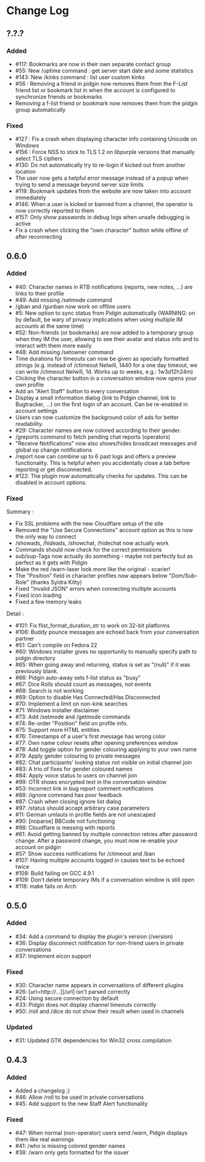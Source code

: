 # Change Log

## ?.?.?
### Added
- #117:  Bookmarks are now in their own separate contact group
- #55: New /uptime command : get server start date and some statistics
- #143: New /kinks command : list user custom kinks
- #56 : Removing a friend in pidgin now removes them from the F-List friend list or bookmark list in when the account is configured to synchronize friends or bookmarks
- Removing a f-list friend or bookmark now removes them from the pidgin group automatically
### Fixed
- #127 : Fix a crash when displaying character info containing Unicode on Windows
- #156 : Force NSS to stick to TLS 1.2 on libpurple versions that manually select TLS ciphers
- #130: Do not automatically try to re-login if kicked out from another location
- The user now gets a helpful error message instead of a popup when trying to send a message beyond server size limits
- #119: Bookmark updates from the website are now taken into account immediately
- #146: When a user is kicked or banned from a channel, the operator is now correctly reported to them
- #157: Only show passwords in debug logs when unsafe debugging is active
- Fix a crash when clicking the "own character" button while offline of after reconnecting

## 0.6.0
### Added
- #40: Character names in RTB notifications (reports, new notes, ...) are links to their profile
- #49: Add missing /setmode command
- /gban and /gunban now work on offline users
- #5: New option to sync status from Pidgin automatically (WARNING: on by default,  be wary of privacy implications when using multiple IM accounts at the same time)
- #52: Non-friends (or bookmarks) are now added to a temporary group when they IM the user, allowing to see their avatar and status info and to interact with them more easily
- #48: Add missing /setowner command
- Time durations for timeouts can now be given as specially formatted strings (e.g. instead of /ctimeout Nelwill, 1440 for a one day timeout, we can write /ctimeout Nelwill, 1d. Works up to weeks, e.g.: 1w3d12h24m)
- Clicking the character button in a conversation window now opens your own profile
- Add an "Alert Staff" button to every conversation
- Display a small information dialog (link to Pidgin channel, link to Bugtracker, ...) on the first login of an account. Can be re-enabled in account settings
- Users can now customize the background color of ads for better readability.
- #29: Character names are now colored according to their gender.
- /greports command to fetch pending chat reports (operators)
- "Receive Notifications" now also shows/hides broadcast messages and global op change notifications
- /report now can combine up to 6 past logs and offers a preview functionality. This is helpful when you accidentally close a tab before reporting or get disconnected.
- #122: The plugin now automatically checks for updates. This can be disabled in account options.

### Fixed
Summary :
- Fix SSL problems with the new Cloudflare setup of the site
- Removed the "Use Secure Connections" account option as this is now the only way to connect
- /showads, /hideads, /showchat, /hidechat now actually work
- Commands should now check for the correct permissions
- sub/sup-Tags now actually do something - maybe not perfectly but as perfect as it gets with Pidgin
- Make the red /warn-laser look more like the original - scarier!
- The "Position" field in character profiles now appears below "Dom/Sub-Role" (thanks Syldra Kitty)
- Fixed "Invalid JSON" errors when connecting multiple accounts
- Fixed icon loading
- Fixed a few memory leaks

Detail :
- #101: Fix flist_format_duration_str to work on 32-bit platforms
- #106: Buddy pounce messages are echoed back from your conversation partner
- #51: Can't compile on Fedora 22
- #60: Windows installer gives no opportunity to manually specify path to pidgin directory
- #65: When going away and returning, status is set as "(null)" if it was previously blank.
- #66: Pidgin auto-away sets f-list status as "busy"
- #67: Dice Rolls should count as messages, not events
- #68: Search is not working
- #69: Option to disable Has Connected/Has Disconnected
- #70: Implement a limit on non-kink searches
- #71: Windows installer disclaimer
- #73: Add /setmode and /getmode commands
- #74: Re-order "Position" field on profile info.
- #75: Support more HTML entities
- #76: Timestamps of a user's first message has wrong color
- #77: Own name colour resets after opening preferences window
- #78: Add toggle option for gender colouring applying to your own name
- #79: Apply gender colouring to private messages
- #82: Chat participants' looking status not visible on initial channel join
- #83: A trio of fixes for gender coloured names
- #84: Apply voice status to users on channel join
- #99: OTR shows encrypted text in the conversation window
- #53: Incorrect link in bug report comment notifications
- #88: /ignore command has poor feedback
- #87: Crash when closing ignore list dialog
- #97: /status should accept arbitrary case parameters
- #11: German umlauts in profile fields are not unescaped
- #90: [noparse] BBCode not functioning
- #98: Cloudflare is messing with reports
- #61: Avoid getting banned by multiple connection retries after password change. After a password change, you must now re-enable your account on pidgin
- #57: Show success notifications for /ctimeout and /ban
- #107: Having multiple accounts logged in causes text to be echoed twice
- #108: Build failing on GCC 4.9.1
- #109: Don't delete temporary IMs if a conversation window is still open
- #118: make fails on Arch

## 0.5.0
### Added
- #34: Add a command to display the plugin's version (/version)
- #36: Display disconnect notification for non-friend users in private conversations
- #37: Implement eicon support

### Fixed
- #30: Character name appears in conversations of different plugins
- #26: [url=http://...][/url] isn't parsed correctly
- #24: Using secure connection by default
- #33: Pidgin does not display channel timeouts correctly
- #50: /roll and /dice do not show their result when used in channels

### Updated
- #31: Updated GTK dependencies for Win32 cross compilation

## 0.4.3
### Added
- Added a changelog ;)
- #46: Allow /roll to be used in private conversations
- #45: Add support to the new Staff Alert functionality

### Fixed
- #47: When normal (non-operator) users send /warn, Pidgin displays them like real warnings
- #41: /who is missing colored gender names
- #38: /warn only gets formatted for the issuer
